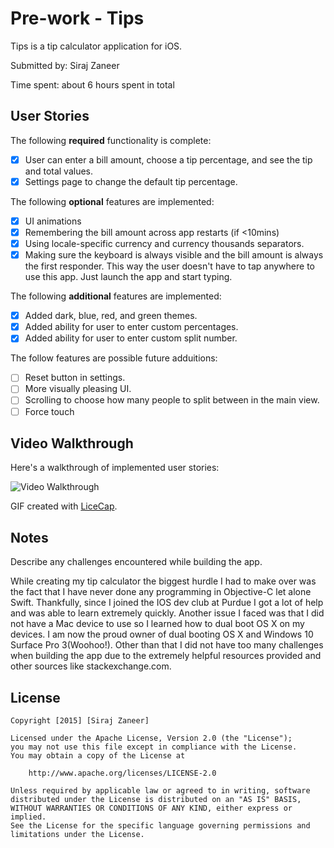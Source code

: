 # Pre-work - Tips
Tips is a tip calculator application for iOS.

Submitted by: Siraj Zaneer

Time spent: about 6 hours spent in total

## User Stories

The following **required** functionality is complete:

* [x] User can enter a bill amount, choose a tip percentage, and see the tip and total values.
* [x] Settings page to change the default tip percentage.

The following **optional** features are implemented:
* [x] UI animations
* [x] Remembering the bill amount across app restarts (if <10mins)
* [x] Using locale-specific currency and currency thousands separators.
* [x] Making sure the keyboard is always visible and the bill amount is always the first responder. This way the user doesn't have to tap anywhere to use this app. Just launch the app and start typing.

The following **additional** features are implemented:

- [x] Added dark, blue, red, and green themes.
- [x] Added ability for user to enter custom percentages.
- [x] Added ability for user to enter custom split number.

The follow features are possible future adduitions:

- [ ] Reset button in settings.
- [ ] More visually pleasing UI.
- [ ] Scrolling to choose how many people to split between in the main view.
- [ ] Force touch 

## Video Walkthrough 

Here's a walkthrough of implemented user stories:

<img src='http://i.imgur.com/ktBdKbX.gif' title='Video Walkthrough' width='' alt='Video Walkthrough' />

GIF created with [LiceCap](http://www.cockos.com/licecap/).

## Notes

Describe any challenges encountered while building the app.

  While creating my tip calculator the biggest hurdle I had to make over was the fact that I have never done any programming
in Objective-C let alone Swift. Thankfully, since I joined the IOS dev club at Purdue I got a lot of help and was able to learn
extremely quickly. Another issue I faced was that I did not have a Mac device to use so I learned how to dual boot OS X on my
devices. I am now the proud owner of dual booting OS X and Windows 10 Surface Pro 3(Woohoo!). Other than that I did not have too
many challenges when building the app due to the extremely helpful resources provided and other sources like stackexchange.com.

## License

    Copyright [2015] [Siraj Zaneer]

    Licensed under the Apache License, Version 2.0 (the "License");
    you may not use this file except in compliance with the License.
    You may obtain a copy of the License at

        http://www.apache.org/licenses/LICENSE-2.0

    Unless required by applicable law or agreed to in writing, software
    distributed under the License is distributed on an "AS IS" BASIS,
    WITHOUT WARRANTIES OR CONDITIONS OF ANY KIND, either express or implied.
    See the License for the specific language governing permissions and
    limitations under the License.
